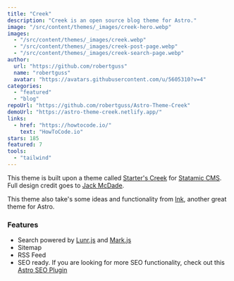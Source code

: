 ```yaml
---
title: "Creek"
description: "Creek is an open source blog theme for Astro."
image: "/src/content/themes/_images/creek-hero.webp"
images:
  - "/src/content/themes/_images/creek.webp"
  - "/src/content/themes/_images/creek-post-page.webp"
  - "/src/content/themes/_images/creek-search-page.webp"
author:
  url: "https://github.com/robertguss"
  name: "robertguss"
  avatar: "https://avatars.githubusercontent.com/u/5605310?v=4"
categories:
  - "featured"
  - "blog"
repoUrl: "https://github.com/robertguss/Astro-Theme-Creek"
demoUrl: "https://astro-theme-creek.netlify.app/"
links:
  - href: "https://howtocode.io/"
    text: "HowToCode.io"
stars: 185
featured: 7
tools:
  - "tailwind"
---
```


<p>
  This theme is built upon a theme called
  <a
    href="https://github.com/statamic/starter-kit-starters-creek"
    rel="noopener noreferrer"
    target="_blank"
    >Starter's Creek</a
  >
  for <a href="https://statamic.com/" rel="noopener noreferrer" target="_blank">Statamic CMS</a>.
  Full design credit goes to
  <a href="https://twitter.com/jackmcdade" rel="noopener noreferrer" target="_blank">Jack McDade</a
  >.
</p>
<p>
  This theme also take's some ideas and functionality from
  <a href="https://github.com/one-aalam/astro-ink" rel="noopener noreferrer" target="_blank">Ink</a
  >, another great theme for Astro.
</p>
<h3>Features</h3>
<ul>
  <li>
    Search powered by
    <a href="https://lunrjs.com/" rel="noopener noreferrer" target="_blank">Lunr.js</a> and
    <a href="https://markjs.io/" rel="noopener noreferrer" target="_blank">Mark.js</a>
  </li>
  <li>Sitemap</li>
  <li>RSS Feed</li>
  <li>
    SEO ready. If you are looking for more SEO functionality, check out this
    <a href="https://github.com/jonasmerlin/astro-seo" rel="noopener noreferrer" target="_blank"
      >Astro SEO Plugin</a
    >
  </li>
</ul>
